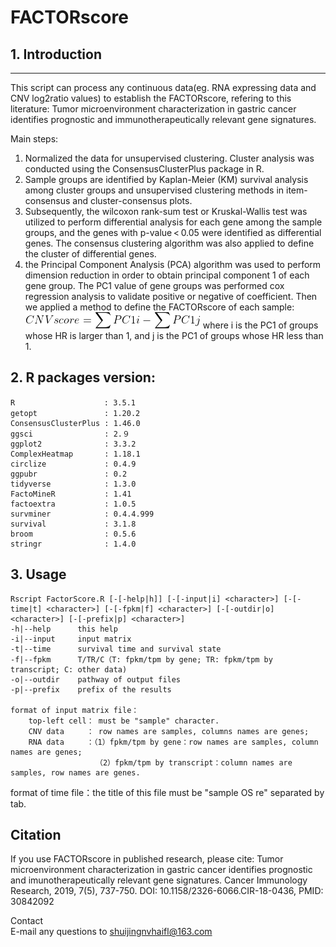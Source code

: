 # FACTORscore

## 1. Introduction
-----------------
This script can process any continuous data(eg. RNA expressing data and CNV log2ratio values) to establish the FACTORscore, refering to this literature: Tumor microenvironment characterization in gastric cancer identifies prognostic and immunotherapeutically relevant gene signatures.

Main steps: 
1. Normalized the data for unsupervised clustering. Cluster analysis was conducted using the ConsensusClusterPlus package in R. 
2. Sample groups are identified by Kaplan-Meier (KM) survival analysis among cluster groups and unsupervised clustering methods in item-consensus and cluster-consensus plots. 
3. Subsequently, the wilcoxon rank-sum test or Kruskal-Wallis test was utilized to perform differential analysis for each gene among the sample groups, and the genes with p-value < 0.05 were identified as differential genes. The consensus clustering algorithm was also applied to define the cluster of differential genes. 
4. the Principal Component Analysis (PCA) algorithm was used to perform dimension reduction in order to obtain principal component 1 of each gene group. The PC1 value of gene groups was performed cox regression analysis to validate positive or negative of coefficient. Then we applied a method to define the FACTORscore of each sample:<br>
    ![image](https://github.com/shuijingnvhaifl/image/blob/main/CNVscore.png)
where i is the PC1 of groups whose HR is larger than 1, and j is the PC1 of groups whose HR less than 1.

## 2. R packages version:
    R　　　　　　　　　　　　: 3.5.1
    getopt　　　　　　　　　: 1.20.2
    ConsensusClusterPlus : 1.46.0
    ggsci                : 2.９
    ggplot2              : 3.3.2
    ComplexHeatmap       : 1.18.1
    circlize             : 0.4.9
    ggpubr               : 0.2
    tidyverse            : 1.3.0
    FactoMineR           : 1.41
    factoextra           : 1.0.5
    survminer            : 0.4.4.999
    survival             : 3.1.8
    broom                : 0.5.6
    stringr              : 1.4.0
   
## 3. Usage
    Rscript FactorScore.R [-[-help|h]] [-[-input|i] <character>] [-[-time|t] <character>] [-[-fpkm|f] <character>] [-[-outdir|o] <character>] [-[-prefix|p] <character>]
    -h|--help      this help
    -i|--input     input matrix
    -t|--time      survival time and survival state
    -f|--fpkm      T/TR/C（T: fpkm/tpm by gene; TR: fpkm/tpm by transcript; C: other data)
    -o|--outdir    pathway of output files
    -p|--prefix    prefix of the results
    
    format of input matrix file：
        top-left cell： must be "sample" character.
        CNV data     ： row names are samples, columns names are genes;
        RNA data     ：（1）fpkm/tpm by gene：row names are samples, column names are genes;
                       （2）fpkm/tpm by transcript：column names are samples, row names are genes.
format of time file：the title of this file must be "sample    OS  re" separated by tab.<br>

## Citation

If you use FACTORscore in published research, please cite: Tumor microenvironment characterization in gastric cancer identifies prognostic and imunotherapeutically relevant gene signatures. Cancer Immunology Research, 2019, 7(5), 737-750. DOI: 10.1158/2326-6066.CIR-18-0436, PMID: 30842092<br>

Contact<br>
E-mail any questions to shuijingnvhaifl@163.com<br>
        
